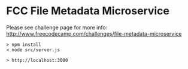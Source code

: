 # FCC File Metadata Microservice

Please see challenge page for more info: http://www.freecodecamp.com/challenges/file-metadata-microservice

```
> npm install
> node src/server.js

> http://localhost:3000
```

